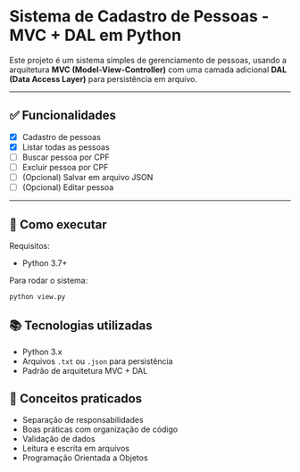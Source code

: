 # Sistema de Cadastro de Pessoas - MVC + DAL em Python

Este projeto é um sistema simples de gerenciamento de pessoas, usando a arquitetura **MVC (Model-View-Controller)** com uma camada adicional **DAL (Data Access Layer)** para persistência em arquivo.

---

## ✅ Funcionalidades
- [x] Cadastro de pessoas
- [x] Listar todas as pessoas
- [ ] Buscar pessoa por CPF
- [ ] Excluir pessoa por CPF
- [ ] (Opcional) Salvar em arquivo JSON
- [ ] (Opcional) Editar pessoa

---

## 🚀 Como executar

Requisitos:
- Python 3.7+

Para rodar o sistema:
```bash
python view.py
```

## 📚 Tecnologias utilizadas
* Python 3.x
* Arquivos `.txt` ou `.json` para persistência
* Padrão de arquitetura MVC + DAL

## 🧠 Conceitos praticados
* Separação de responsabilidades
* Boas práticas com organização de código
* Validação de dados
* Leitura e escrita em arquivos
* Programação Orientada a Objetos